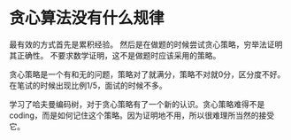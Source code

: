 # 贪心算法没有什么规律
最有效的方式首先是累积经验。
然后是在做题的时候尝试贪心策略，穷举法证明其正确性。
不要求数学证明，这不是做题时应该采用的策略。


贪心策略是一个有和无的问题，策略对了就满分，策略不对就0分，区分度不好。在笔试的时候出现比例1/5，面试的时候不多。



学习了哈夫曼编码树，对于贪心策略有了一个新的认识。贪心策略难得不是coding，而是如何记住这个策略。因为证明地不用，所以很难理所当然的接受它。